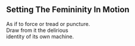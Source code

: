 Setting The Femininity In Motion
--------------------------------
As if to force or tread or puncture.  
Draw from it the delirious  
identity of its own machine.  
